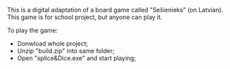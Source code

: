 This is a digital adaptation of a board game called "Sešienieks" (on Latvian). 
This game is for school project, but anyone can play it.

To play the game:
  - Donwload whole project;
  - Unzip "build.zip" into same folder;
  - Open "splice&Dice.exe" and start playing; 
